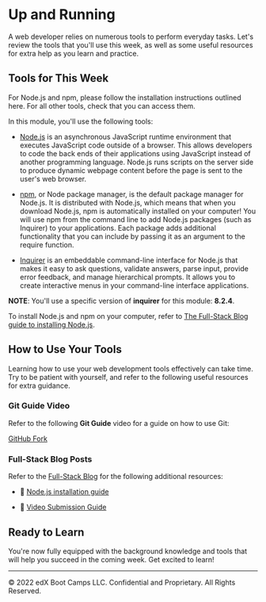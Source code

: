 # Up and Running
A web developer relies on numerous tools to perform everyday tasks. Let's review the tools that you'll use this week, as well as some useful resources for extra help as you learn and practice.

## Tools for This Week
For Node.js and npm, please follow the installation instructions outlined here. For all other tools, check that you can access them.

In this module, you'll use the following tools:

* [Node.js](https://nodejs.org/en/) is an asynchronous JavaScript runtime environment that executes JavaScript code outside of a browser. This allows developers to code the back ends of their applications using JavaScript instead of another programming language. Node.js runs scripts on the server side to produce dynamic webpage content before the page is sent to the user's web browser.

* [npm](https://www.npmjs.com/), or Node package manager, is the default package manager for Node.js. It is distributed with Node.js, which means that when you download Node.js, npm is automatically installed on your computer! You will use npm from the command line to add Node.js packages (such as Inquirer) to your applications. Each package adds additional functionality that you can include by passing it as an argument to the require function.

* [Inquirer](https://www.npmjs.com/package/inquirer/v/8.2.4) is an embeddable command-line interface for Node.js that makes it easy to ask questions, validate answers, parse input, provide error feedback, and manage hierarchical prompts. It allows you to create interactive menus in your command-line interface applications.

**NOTE**: 
You'll use a specific version of **inquirer** for this module: **8.2.4**.

To install Node.js and npm on your computer, refer to [The Full-Stack Blog guide to installing Node.js](https://coding-boot-camp.github.io/full-stack/nodejs/how-to-install-nodejs).

## How to Use Your Tools
Learning how to use your web development tools effectively can take time. Try to be patient with yourself, and refer to the following useful resources for extra guidance.

### Git Guide Video
Refer to the following **Git Guide** video for a guide on how to use Git:

[GitHub Fork](https://www.youtube.com/watch?v=l5NrYIa_aG4)

### Full-Stack Blog Posts
Refer to the [Full-Stack Blog](https://coding-boot-camp.github.io/full-stack/) for the following additional resources:

* 📖 [Node.js installation guide](https://coding-boot-camp.github.io/full-stack/nodejs/how-to-install-nodejs)

* 📖 [Video Submission Guide](https://coding-boot-camp.github.io/full-stack/computer-literacy/video-submission-guide)

## Ready to Learn
You're now fully equipped with the background knowledge and tools that will help you succeed in the coming week. Get excited to learn!

---
© 2022 edX Boot Camps LLC. Confidential and Proprietary. All Rights Reserved.
